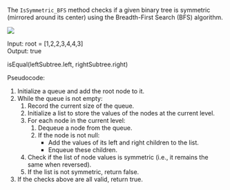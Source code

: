 The `IsSymmetric_BFS` method checks if a given binary tree is symmetric (mirrored around its center) using the Breadth-First Search (BFS) algorithm.

<img src="https://assets.leetcode.com/uploads/2021/02/19/symtree1.jpg"/>

Input: root = [1,2,2,3,4,4,3]   
Output: true  

isEqual(leftSubtree.left, rightSubtree.right)

Pseudocode:
1. Initialize a queue and add the root node to it.
2. While the queue is not empty:
    1. Record the current size of the queue.
    2. Initialize a list to store the values of the nodes at the current level.
    3. For each node in the current level:
        1. Dequeue a node from the queue.
        2. If the node is not null:  
           - Add the values of its left and right children to the list.
           - Enqueue these children.
    4. Check if the list of node values is symmetric (i.e., it remains the same when reversed).
    5. If the list is not symmetric, return false.
3. If the checks above are all valid, return true.